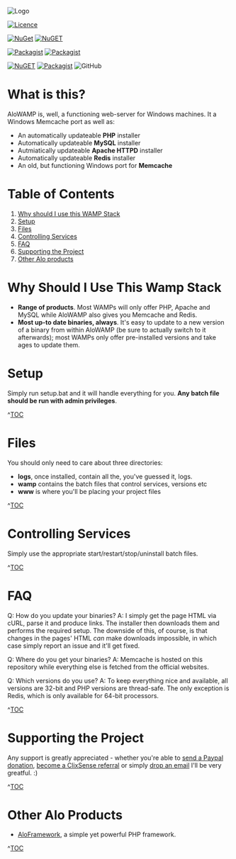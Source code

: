![Logo](https://cloud.githubusercontent.com/assets/4998038/7652717/3ced6726-fb07-11e4-9d2e-7201085c2831.png)

[![Licence](https://img.shields.io/github/license/alorel/aloWAMP.png?style=plastic&label=Licence)](LICENCE)

[![NuGet](http://img.shields.io/nuget/v/aloWAMP.png?label=NuGet%20release&style=plastic)](https://www.nuget.org/packages/AloWAMP/) [![NuGET](http://img.shields.io/nuget/vpre/aloWAMP.png?label=NuGet%20pre-release&color=orange&style=plastic)](https://www.nuget.org/packages/AloWAMP/) 

[![Packagist](https://img.shields.io/packagist/v/alorel/alo-wamp.png?style=plastic&label=Packagist%20release)](https://packagist.org/packages/alorel/alo-wamp) [![Packagist](https://img.shields.io/packagist/vpre/alorel/alo-wamp.png?style=plastic&label=Packagist%20pre-release)](https://packagist.org/packages/alorel/alo-wamp)

[![NuGET](http://img.shields.io/nuget/dt/aloWAMP.png?label=NuGET%20downloads&style=plastic)](https://www.nuget.org/packages/AloWAMP/) [![Packagist](https://img.shields.io/packagist/dt/alorel/alo-wamp.png?style=plastic&label=Packagist%20downloads)](https://packagist.org/packages/alorel/alo-wamp) ![GitHub](https://img.shields.io/github/downloads/alorel/aloWAMP/latest/total.png?label=GitHub%20downloads&style=plastic)


# What is this? #
AloWAMP is, well, a functioning web-server for Windows machines. It a Windows Memcache port as well as:

* An automatically updateable **PHP** installer
* Automatically updateable **MySQL** installer
* Autmiatically updateable **Apache HTTPD** installer
* Automatically updateable **Redis** installer
* An old, but functioning Windows port for **Memcache**

# Table of Contents #

1. [Why should I use this WAMP Stack](#why-should-i-use-this-wamp-stack)
2. [Setup](#setup)
3. [Files](#files)
4. [Controlling Services](#controlling-services)
5. [FAQ](#faq)
6. [Supporting the Project](#supporting-the-project)
7. [Other Alo products](#other-alo-products)

# Why Should I Use This Wamp Stack #

* **Range of products**. Most WAMPs will only offer PHP, Apache and MySQL while AloWAMP also gives you Memcache and Redis.
* **Most up-to date binaries, always**. It's easy to update to a new version of a binary from within AloWAMP (be sure to actually switch to it afterwards); most WAMPs only offer pre-installed versions and take ages to update them.

# Setup #
Simply run setup.bat and it will handle everything for you.  **Any batch file should be run with admin privileges**.

^[TOC](#table-of-contents)

# Files #
You should only need to care about three directories:

* **logs**, once installed, contain all the, you've guessed it, logs.
* **wamp** contains the batch files that control services, versions etc
* **www** is where you'll be placing your project files

^[TOC](#table-of-contents)

# Controlling Services #
Simply use the appropriate start/restart/stop/uninstall batch files.

^[TOC](#table-of-contents)

# FAQ #
Q: How do you update your binaries?
A: I simply get the page HTML via cURL, parse it and produce links. The installer then downloads them and performs the required setup. The downside of this, of course, is that changes in the pages' HTML *can* make downloads impossible, in which case simply report an issue and it'll get fixed.

Q: Where do you get your binaries?
A: Memcache is hosted on this repository while everything else is fetched from the official websites.

Q: Which versions do you use?
A: To keep everything nice and available, all versions are 32-bit and PHP versions are thread-safe. The only exception is Redis, which is only available for 64-bit processors.

^[TOC](#table-of-contents)

# Supporting the Project #
Any support is greatly appreciated - whether you're able to [send a Paypal donation](https://www.paypal.com/cgi-bin/webscr?cmd=_s-xclick&hosted_button_id=UEPH3KQJKEQDE), [become a ClixSense referral](http://www.clixsense.com/?r=4639931&c=alo-wamp&s=102) or simply [drop an email](mailto:a.molcanovas@gmail.com) I'll be very greatful. :)

^[TOC](#table-of-contents)

# Other Alo Products #

* [AloFramework](https://github.com/Alorel/alo-framework), a simple yet powerful PHP framework.

^[TOC](#table-of-contents)
